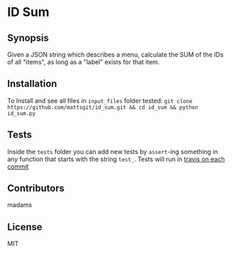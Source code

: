 # ID Sum

## Synopsis

Given a JSON string which describes a menu, calculate the SUM of the IDs of all "items", as long as a "label" exists for that item.

## Installation

To Install and see all files in ```input_files``` folder tested: ```git clone https://github.com/mattsgit/id_sum.git && cd id_sum && python id_sum.py```

## Tests

Inside the ```tests``` folder you can add new tests by ```assert```-ing something in any function that starts with the string ```test_```. Tests will run in <a href="https://travis-ci.org/mattsgit/id_sum">travis on each commit</a>

## Contributors

madams

## License

MIT
